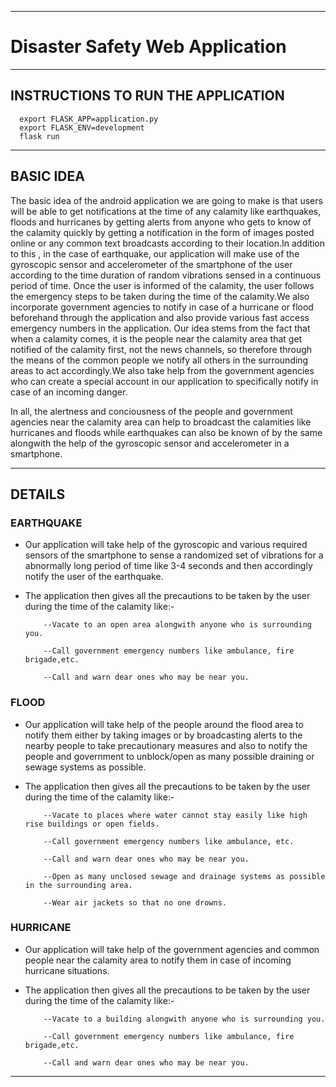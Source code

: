 -------------------------------------------------------------------------
# Disaster Safety Web Application
-------------------------------------------------------------------------
INSTRUCTIONS TO RUN THE APPLICATION
-------------------------------------------------------------------------
      export FLASK_APP=application.py
      export FLASK_ENV=development
      flask run

-------------------------------------------------------------------------
BASIC IDEA
-------------------------------------------------------------------------

The basic idea of the android application we are going to make is that 
users will be able to get notifications at the time of any calamity like
earthquakes, floods and hurricanes by getting alerts from anyone who gets
to know of the calamity quickly by getting a notification in the form of
images posted online or any common text broadcasts according to their 
location.In addition to this , in the case of earthquake, our application
will make use of the gyroscopic sensor and accelerometer of the smartphone of the user according
to the time duration of random vibrations sensed in a continuous period of time.
Once the user is informed of the calamity, the user follows the emergency steps to be 
taken during the time of the calamity.We also incorporate government agencies 
to notify in case of a hurricane or flood beforehand through the application 
and also provide various fast access emergency numbers in the application.
Our idea stems from the fact that when a calamity comes, it is the people near 
the calamity area that get notified of the calamity first, not the news channels, so 
therefore through the means of the common people we notify all others in the 
surrounding areas to act accordingly.We also take help from the government 
agencies who can create a special account in our application to specifically
notify in case of an incoming danger.    

In all, the alertness and conciousness of the people and government agencies 
near the calamity area can help to broadcast the calamities like hurricanes and
floods while earthquakes can also be known of by the same alongwith the help of the 
gyroscopic sensor and accelerometer in a smartphone.
   
----------------------------------------------------------------------------------
DETAILS
----------------------------------------------------------------------------------

### EARTHQUAKE

  - Our application will take help of the gyroscopic and various required sensors of the
    smartphone to sense a randomized set of vibrations for a abnormally long period of time like
    3-4 seconds and then accordingly notify the user of the earthquake.
    
  - The application then gives all the precautions to be taken by the user during the time of the 
    calamity like:-
    
            --Vacate to an open area alongwith anyone who is surrounding you.
            
            --Call government emergency numbers like ambulance, fire brigade,etc.
            
            --Call and warn dear ones who may be near you.
### FLOOD

  - Our application will take help of the people around the flood area to notify them either by taking 
    images or by broadcasting alerts to the nearby people to take precautionary measures and also to 
    notify the people and government to unblock/open as many possible draining or sewage systems as 
    possible.
    
  - The application then gives all the precautions to be taken by the user during the time of the 
    calamity like:- 
    
            --Vacate to places where water cannot stay easily like high rise buildings or open fields.
            
            --Call government emergency numbers like ambulance, etc.
            
            --Call and warn dear ones who may be near you.
            
            --Open as many unclosed sewage and drainage systems as possible in the surrounding area.
            
            --Wear air jackets so that no one drowns.
            
### HURRICANE

  - Our application will take help of the government agencies and common people near the calamity area 
    to notify them in case of incoming hurricane situations.
  - The application then gives all the precautions to be taken by the user during the time of the 
    calamity like:-
    
            --Vacate to a building alongwith anyone who is surrounding you.
            
            --Call government emergency numbers like ambulance, fire brigade,etc.
            
            --Call and warn dear ones who may be near you.
            
------------------------------------------------------------------------------------------------------------

